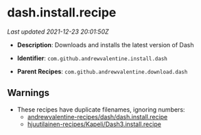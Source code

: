 # dash.install.recipe

_Last updated 2021-12-23 20:01:50Z_

- **Description**: Downloads and installs the latest version of Dash

- **Identifier**: `com.github.andrewvalentine.install.dash`

- **Parent Recipes**: `com.github.andrewvalentine.download.dash`


## Warnings

- These recipes have duplicate filenames, ignoring numbers:
    - [andrewvalentine-recipes/dash/dash.install.recipe](/autopkg-dupe-tracker/andrewvalentine-recipes/dash/dash.install.recipe)
    - [hjuutilainen-recipes/Kapeli/Dash3.install.recipe](/autopkg-dupe-tracker/hjuutilainen-recipes/Kapeli/Dash3.install.recipe)